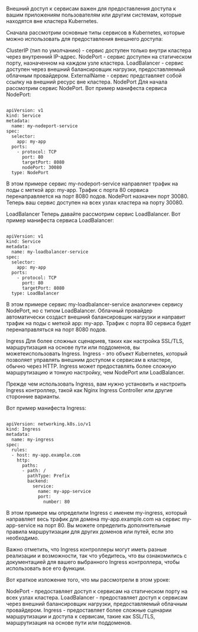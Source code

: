 Внешний доступ к сервисам важен для предоставления доступа к вашим приложениям пользователям или другим системам, которые находятся вне кластера Kubernetes.

Сначала рассмотрим основные типы сервисов в Kubernetes, которые можно использовать для предоставления внешнего доступа:

ClusterIP (тип по умолчанию) - сервис доступен только внутри кластера через внутренний IP-адрес.
NodePort - сервис доступен на статическом порту, назначенном на каждом узле кластера.
LoadBalancer - сервис доступен через внешний балансировщик нагрузки, предоставляемый облачным провайдером.
ExternalName - сервис представляет собой ссылку на внешний ресурс вне кластера.
NodePort
Для начала рассмотрим сервис NodePort. Вот пример манифеста сервиса NodePort:
<pre><code>
apiVersion: v1
kind: Service
metadata:
  name: my-nodeport-service
spec:
  selector:
    app: my-app
  ports:
    - protocol: TCP
      port: 80
      targetPort: 8080
      nodePort: 30080
  type: NodePort</code></pre>


  В этом примере сервис my-nodeport-service направляет трафик на поды с меткой app: my-app. Трафик с порта 80 сервиса перенаправляется на порт 8080 подов. NodePort назначен порт 30080. Теперь ваш сервис доступен на всех узлах кластера на порту 30080.

LoadBalancer
Теперь давайте рассмотрим сервис LoadBalancer. Вот пример манифеста сервиса LoadBalancer:
<pre><code>
apiVersion: v1
kind: Service
metadata:
  name: my-loadbalancer-service
spec:
  selector:
    app: my-app
  ports:
    - protocol: TCP
      port: 80
      targetPort: 8080
  type: LoadBalancer</code></pre>


В этом примере сервис my-loadbalancer-service аналогичен сервису NodePort, но с типом LoadBalancer. Облачный провайдер автоматически создаст внешний балансировщик нагрузки и направит трафик на поды с меткой app: my-app. Трафик с порта 80 сервиса будет перенаправляться на порт 8080 подов.

Ingress
Для более сложных сценариев, таких как настройка SSL/TLS, маршрутизация на основе пути или поддоменов, вы можетеиспользовать Ingress. Ingress - это объект Kubernetes, который позволяет управлять внешним доступом к сервисам в кластере, обычно через HTTP. Ingress может предоставлять более сложную маршрутизацию и тонкую настройку, чем NodePort или LoadBalancer.

Прежде чем использовать Ingress, вам нужно установить и настроить Ingress контроллер, такой как Nginx Ingress Controller или другие сторонние варианты.

Вот пример манифеста Ingress:
<pre><code>
apiVersion: networking.k8s.io/v1
kind: Ingress
metadata:
  name: my-ingress
spec:
  rules:
  - host: my-app.example.com
    http:
      paths:
      - path: /
        pathType: Prefix
        backend:
          service:
            name: my-app-service
            port:
              number: 80</code></pre>


В этом примере мы определили Ingress с именем my-ingress, который направляет весь трафик для домена my-app.example.com на сервис my-app-service на порт 80. Вы можете определить дополнительные правила маршрутизации для других доменов или путей, если это необходимо.

Важно отметить, что Ingress контроллеры могут иметь разные реализации и возможности, так что убедитесь, что вы ознакомились с документацией для вашего выбранного Ingress контроллера, чтобы использовать все его функции.

Вот краткое изложение того, что мы рассмотрели в этом уроке:

NodePort - предоставляет доступ к сервисам на статическом порту на всех узлах кластера.
LoadBalancer - предоставляет доступ к сервисам через внешний балансировщик нагрузки, предоставляемый облачным провайдером.
Ingress - предоставляет более сложные сценарии маршрутизации и доступа к сервисам, такие как SSL/TLS, маршрутизация на основе пути или поддоменов.
